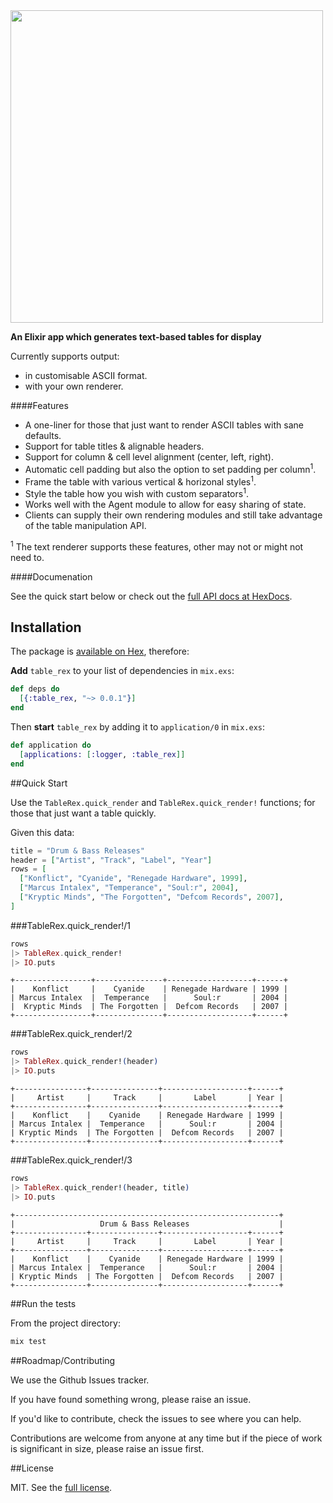 <img src="http://i.imgur.com/ipa4UVa.png" width="500" />

**An Elixir app which generates text-based tables for display**

Currently supports output:

* in customisable ASCII format.
* with your own renderer.

####Features

* A one-liner for those that just want to render ASCII tables with sane defaults.
* Support for table titles & alignable headers.
* Support for column & cell level alignment (center, left, right).
* Automatic cell padding but also the option to set padding per column<sup>1</sup>.
* Frame the table with various vertical & horizonal styles<sup>1</sup>.
* Style the table how you wish with custom separators<sup>1</sup>.
* Works well with the Agent module to allow for easy sharing of state.
* Clients can supply their own rendering modules and still take advantage of the table manipulation API.

<sup>1</sup> The text renderer supports these features, other may not or might not need to.

####Documenation

See the quick start below or check out the [full API docs at HexDocs](https://hexdocs.pm/table_rex/).

## Installation

The package is [available on Hex](https://hex.pm/packages/tablerex), therefore:

**Add** `table_rex` to your list of dependencies in `mix.exs`:

```elixir
def deps do
  [{:table_rex, "~> 0.0.1"}]
end
```

Then **start** `table_rex` by adding it to `application/0` in `mix.exs`:

```elixir
def application do
  [applications: [:logger, :table_rex]]
end
```

##Quick Start

Use the `TableRex.quick_render` and `TableRex.quick_render!` functions; for those that just want a table quickly.

Given this data:

```elixir
title = "Drum & Bass Releases"
header = ["Artist", "Track", "Label", "Year"]
rows = [
  ["Konflict", "Cyanide", "Renegade Hardware", 1999],
  ["Marcus Intalex", "Temperance", "Soul:r", 2004], 
  ["Kryptic Minds", "The Forgotten", "Defcom Records", 2007],
]
```

###TableRex.quick_render!/1

```elixir
rows
|> TableRex.quick_render!
|> IO.puts
```

```
+-----------------+---------------+-------------------+------+
|    Konflict     |    Cyanide    | Renegade Hardware | 1999 |
| Marcus Intalex  |  Temperance   |      Soul:r       | 2004 |
|  Kryptic Minds  | The Forgotten |  Defcom Records   | 2007 |
+-----------------+---------------+-------------------+------+
```

###TableRex.quick_render!/2

```elixir
rows
|> TableRex.quick_render!(header)
|> IO.puts
```

```
+----------------+---------------+-------------------+------+
|     Artist     |     Track     |       Label       | Year |
+----------------+---------------+-------------------+------+
|    Konflict    |    Cyanide    | Renegade Hardware | 1999 |
| Marcus Intalex |  Temperance   |      Soul:r       | 2004 |
| Kryptic Minds  | The Forgotten |  Defcom Records   | 2007 |
+----------------+---------------+-------------------+------+
```

###TableRex.quick_render!/3

```elixir
rows 
|> TableRex.quick_render!(header, title)
|> IO.puts
```

```
+-----------------------------------------------------------+
|                   Drum & Bass Releases                    |
+----------------+---------------+-------------------+------+
|     Artist     |     Track     |       Label       | Year |
+----------------+---------------+-------------------+------+
|    Konflict    |    Cyanide    | Renegade Hardware | 1999 |
| Marcus Intalex |  Temperance   |      Soul:r       | 2004 |
| Kryptic Minds  | The Forgotten |  Defcom Records   | 2007 |
+----------------+---------------+-------------------+------+
```
        
##Run the tests

From the project directory:

```bash
mix test
```
        
        
##Roadmap/Contributing

We use the Github Issues tracker.

If you have found something wrong, please raise an issue.

If you'd like to contribute, check the issues to see where you can help.

Contributions are welcome from anyone at any time but if the piece of work is significant in size, please raise an issue first.

##License

MIT. See the [full license](LICENSE).
